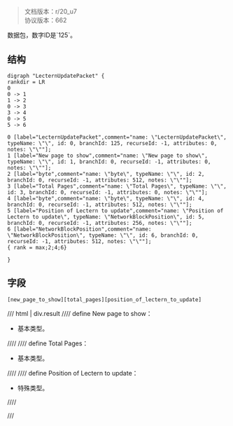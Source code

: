 # <!-- md:samp LecternUpdatePacket -->

> 文档版本：r/20_u7<br/>协议版本：662

<!-- md:samp LecternUpdatePacket -->数据包，数字ID是`125`。

## 结构

```viz
digraph "LecternUpdatePacket" {
rankdir = LR
0
0 -> 1
1 -> 2
0 -> 3
3 -> 4
0 -> 5
5 -> 6

0 [label="LecternUpdatePacket",comment="name: \"LecternUpdatePacket\", typeName: \"\", id: 0, branchId: 125, recurseId: -1, attributes: 0, notes: \"\""];
1 [label="New page to show",comment="name: \"New page to show\", typeName: \"\", id: 1, branchId: 0, recurseId: -1, attributes: 0, notes: \"\""];
2 [label="byte",comment="name: \"byte\", typeName: \"\", id: 2, branchId: 0, recurseId: -1, attributes: 512, notes: \"\""];
3 [label="Total Pages",comment="name: \"Total Pages\", typeName: \"\", id: 3, branchId: 0, recurseId: -1, attributes: 0, notes: \"\""];
4 [label="byte",comment="name: \"byte\", typeName: \"\", id: 4, branchId: 0, recurseId: -1, attributes: 512, notes: \"\""];
5 [label="Position of Lectern to update",comment="name: \"Position of Lectern to update\", typeName: \"NetworkBlockPosition\", id: 5, branchId: 0, recurseId: -1, attributes: 256, notes: \"\""];
6 [label="NetworkBlockPosition",comment="name: \"NetworkBlockPosition\", typeName: \"\", id: 6, branchId: 0, recurseId: -1, attributes: 512, notes: \"\""];
{ rank = max;2;4;6}

}

```

## 字段

```title='LecternUpdatePacket'
[new_page_to_show][total_pages][position_of_lectern_to_update]
```

/// html | div.result
//// define
New page to show：<!-- md:samp byte -->

- 基本类型。


////
//// define
Total Pages：<!-- md:samp byte -->

- 基本类型。


////
//// define
Position of Lectern to update：[<!-- md:samp NetworkBlockPosition -->](../types/networkblockposition.md)

- 特殊类型。


////

///

